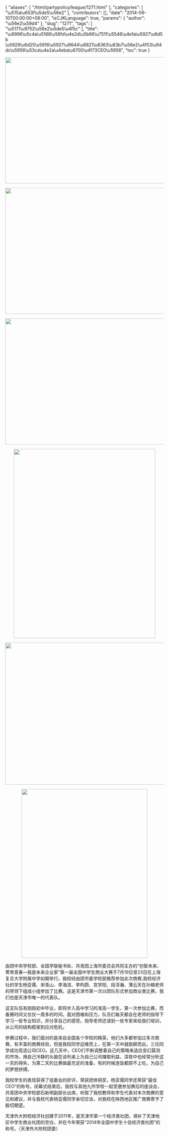 {
    "aliases": [
        "/html/partypolicy/league/1271.html"
    ],
    "categories": [
        "\u515a\u653f\u5de5\u56e2"
    ],
    "contributors": [],
    "date": "2014-09-10T00:00:00+08:00",
    "isCJKLanguage": true,
    "params": {
        "author": "\u56e2\u59d4"
    },
    "slug": "1271",
    "tags": [
        "\u5171\u9752\u56e2\u5de5\u4f5c"
    ],
    "title": "\u9996\u5c4a\u5168\u56fd\u4e2d\u5b66\u751f\u5546\u4e1a\u5927\u8d5b \u5929\u6d25\u5916\u5927\u9644\u6821\u8363\u83b7\u56e2\u4f53\u94dc\u5956\u53ca\u4e2a\u4eba\u6700\u4f73CEO\u5956",
    "toc": true
}


<img
    src="https://cdn.tfls.online/mirror/full/a71696b719f7942fd10e4da8c2a8a44a567e5d08.jpg"
    style="display:block;margin-left:auto;margin-right:auto;"
    decoding="async"
    fetchpriority="auto"
    loading="lazy"
    height="400"
    width="600"
/>





<img
    src="https://cdn.tfls.online/mirror/full/173601672aaf16e75f477e91bfc398b62cf5fa3f.jpg"
    style="display:block;margin-left:auto;margin-right:auto;"
    decoding="async"
    fetchpriority="auto"
    loading="lazy"
    height="400"
    width="600"
/>





<img
    src="https://cdn.tfls.online/mirror/full/201400a82ceb0e3fdd1212a516c4175a067f403f.jpg"
    style="display:block;margin-left:auto;margin-right:auto;"
    decoding="async"
    fetchpriority="auto"
    loading="lazy"
    height="400"
    width="600"
/>





<img
    src="https://cdn.tfls.online/mirror/full/5fa6209c31c9ca74a8da1221b126adf30eed871d.jpg"
    style="display:block;margin-left:auto;margin-right:auto;"
    decoding="async"
    fetchpriority="auto"
    loading="lazy"
    height="600"
    width="450"
/>





<img
    src="https://cdn.tfls.online/mirror/full/40f78d8e555cf9134062a1dfe172091eac90d44f.jpg"
    style="display:block;margin-left:auto;margin-right:auto;"
    decoding="async"
    fetchpriority="auto"
    loading="lazy"
    height="450"
    width="600"
/>





<img
    src="https://cdn.tfls.online/mirror/full/79080d738ed8721d2ce7f63bf74f70be5f4f7c42.jpg"
    style="display:block;margin-left:auto;margin-right:auto;"
    decoding="async"
    fetchpriority="auto"
    loading="lazy"
    height="536"
    width="400"
/>




  





由团中央学校部、全国学联秘书处、共青团上海市委员会共同主办的“创智未来、菁育青春—我是未来企业家”第一届全国中学生商业大赛于7月19日至23日在上海复旦大学附属中学如期举行。我校经由团市委学校部推荐参加此次商赛,我校经济社的学生杨亚儒、宋青山、李海滨、李昀蔚、宫学阳、段淳瀚、薄云天在孙楠老师的带领下组成小组参加了比赛。这是天津市第一次以团队形式参加商业类比赛，我们也是天津市唯一的代表队。




这支队伍有刚刚初中毕业，即将步入高中学习的准高一学生，第一次参加比赛，而备赛时间又仅仅一周多的时间。面对困难和压力，队员们每天都会在老师的指导下学习一些专业知识，并分享自己的感受。指导老师还请到一些专家来给我们培训，从公司的结构框架到应对危机。




参赛过程中，我们面对的是来自全国各个学校的精英，他们大多都参加过多次商赛，有丰富的商赛经验，但是我校同学迎难而上，在第一天中就脱颖而出，三位同学成功竞选公司CEO。这几天中，CEO们不断调整着自己的策略来适应变幻莫测的市场，用自己冷静的头脑在谈判桌上为自己公司赚取利益，深夜中也经常分析这一天的得失，为第二天的比赛做最充足的准备，有的时候连饭都顾不上吃，为自己的梦想拼搏。




我校学生的表现获得了组委会的好评，荣获团体铜奖，杨亚儒同学还荣获“最佳CEO”的称号。闭幕式结束后，我校与其他九所学校一起受邀参加赛后的座谈会，共青团中央学校部石新明副部长出席，听取了我校教师和学生代表对本次商赛的意见和建议，并与我校代表杨亚儒同学亲切交谈，对我校在陕西地区推广商赛寄予了殷切期望。




天津外大附校经济社创建于2011年，是天津市第一个经济类社团，填补了天津地区中学生商业社团的空白，并在今年荣获“2014年全国中学生十佳经济类社团”的称号。（天津外大附校团委）




  



